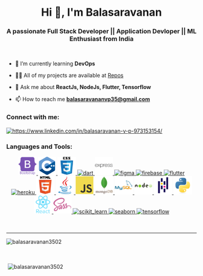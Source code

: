 <h1 align="center">Hi 👋, I'm Balasaravanan</h1>
<h3 align="center">
  A passionate Full Stack Developer || Application Devloper || ML Enthusiast
  from India
</h3>
<br>


- 🌱 I’m currently learning **DevOps** 
  
- 👨‍💻 All of my projects
  are available at
   [Repos](https://github.com/balasaravanan3502?tab=repositories)

- 💬 Ask me about **ReactJs, NodeJs, Flutter, Tensorflow**
- 📫 How to reach me **balasaravananvp35@gmail.com**

<h3 align="left">Connect with me:</h3>
<p align="left">
    <a
      href="https://linkedin.com/in/https://www.linkedin.com/in/balasaravanan-v-p-973153154/"
      target="blank"
      ><img
        align="center"
        src="https://raw.githubusercontent.com/rahuldkjain/github-profile-readme-generator/master/src/images/icons/Social/linked-in-alt.svg"
        alt="https://www.linkedin.com/in/balasaravanan-v-p-973153154/"
        height="30"
        width="48"
    /></a>
  </p>

  <h3 align="left">Languages and Tools:</h3>

  <div align="center">
    <a href="https://getbootstrap.com" target="_blank" rel="noreferrer">
      <img
        src="https://raw.githubusercontent.com/devicons/devicon/master/icons/bootstrap/bootstrap-plain-wordmark.svg"
        alt="bootstrap"
        width="48"
        height="48"
      />
    </a>
    <a href="https://www.w3schools.com/cpp/" target="_blank" rel="noreferrer">
      <img
        src="https://raw.githubusercontent.com/devicons/devicon/master/icons/cplusplus/cplusplus-original.svg"
        alt="cplusplus"
        width="48"
        height="48"
      />
    </a>
    <a href="https://www.w3schools.com/css/" target="_blank" rel="noreferrer">
      <img
        src="https://raw.githubusercontent.com/devicons/devicon/master/icons/css3/css3-original-wordmark.svg"
        alt="css3"
        width="48"
        height="48"
      />
    </a>
    <a href="https://dart.dev" target="_blank" rel="noreferrer">
      <img
        src="https://www.vectorlogo.zone/logos/dartlang/dartlang-icon.svg"
        alt="dart"
        width="48"
        height="48"
      />
    </a>
    <a href="https://expressjs.com" target="_blank" rel="noreferrer">
      <img
        src="https://raw.githubusercontent.com/devicons/devicon/master/icons/express/express-original-wordmark.svg"
        alt="express"
        width="48"
        height="48"
      />
    </a>
    <a href="https://www.figma.com/" target="_blank" rel="noreferrer">
      <img
        src="https://www.vectorlogo.zone/logos/figma/figma-icon.svg"
        alt="figma"
        width="48"
        height="48"
      />
    </a>
    <a href="https://firebase.google.com/" target="_blank" rel="noreferrer">
      <img
        src="https://www.vectorlogo.zone/logos/firebase/firebase-icon.svg"
        alt="firebase"
        width="48"
        height="48"
      />
    </a>
    <a href="https://flutter.dev" target="_blank" rel="noreferrer">
      <img
        src="https://www.vectorlogo.zone/logos/flutterio/flutterio-icon.svg"
        alt="flutter"
        width="48"
        height="48"
      />
    </a>
  </div>
  <div align="center">
    <a href="https://heroku.com" target="_blank" rel="noreferrer">
      <img
        src="https://www.vectorlogo.zone/logos/heroku/heroku-icon.svg"
        alt="heroku"
        width="48"
        height="48"
      />
    </a>
    <a href="https://www.w3.org/html/" target="_blank" rel="noreferrer">
      <img
        src="https://raw.githubusercontent.com/devicons/devicon/master/icons/html5/html5-original-wordmark.svg"
        alt="html5"
        width="48"
        height="48"
      />
    </a>
    <a href="https://www.java.com" target="_blank" rel="noreferrer">
      <img
        src="https://raw.githubusercontent.com/devicons/devicon/master/icons/java/java-original.svg"
        alt="java"
        width="48"
        height="48"
      />
    </a>
    <a
      href="https://developer.mozilla.org/en-US/docs/Web/JavaScript"
      target="_blank"
      rel="noreferrer"
    >
      <img
        src="https://raw.githubusercontent.com/devicons/devicon/master/icons/javascript/javascript-original.svg"
        alt="javascript"
        width="48"
        height="48"
      />
    </a>
    <a href="https://www.mongodb.com/" target="_blank" rel="noreferrer">
      <img
        src="https://raw.githubusercontent.com/devicons/devicon/master/icons/mongodb/mongodb-original-wordmark.svg"
        alt="mongodb"
        width="48"
        height="48"
      />
    </a>
    <a href="https://www.mysql.com/" target="_blank" rel="noreferrer">
      <img
        src="https://raw.githubusercontent.com/devicons/devicon/master/icons/mysql/mysql-original-wordmark.svg"
        alt="mysql"
        width="48"
        height="48"
      />
    </a>
    <a href="https://nodejs.org" target="_blank" rel="noreferrer">
      <img
        src="https://raw.githubusercontent.com/devicons/devicon/master/icons/nodejs/nodejs-original-wordmark.svg"
        alt="nodejs"
        width="48"
        height="48"
      />
    </a>
    <a href="https://pandas.pydata.org/" target="_blank" rel="noreferrer">
      <img
        src="https://raw.githubusercontent.com/devicons/devicon/2ae2a900d2f041da66e950e4d48052658d850630/icons/pandas/pandas-original.svg"
        alt="pandas"
        width="48"
        height="48"
      />
    </a>
    <a href="https://www.python.org" target="_blank" rel="noreferrer">
      <img
        src="https://raw.githubusercontent.com/devicons/devicon/master/icons/python/python-original.svg"
        alt="python"
        width="48"
        height="48"
      />
    </a>
    <a href="https://reactjs.org/" target="_blank" rel="noreferrer">
      <img
        src="https://raw.githubusercontent.com/devicons/devicon/master/icons/react/react-original-wordmark.svg"
        alt="react"
        width="48"
        height="48"
      />
    </a>
    <a href="https://sass-lang.com" target="_blank" rel="noreferrer">
      <img
        src="https://raw.githubusercontent.com/devicons/devicon/master/icons/sass/sass-original.svg"
        alt="sass"
        width="48"
        height="48"
      />
    </a>
    <a href="https://scikit-learn.org/" target="_blank" rel="noreferrer">
      <img
        src="https://upload.wikimedia.org/wikipedia/commons/0/05/Scikit_learn_logo_small.svg"
        alt="scikit_learn"
        width="48"
        height="48"
      />
    </a>
    <a href="https://seaborn.pydata.org/" target="_blank" rel="noreferrer">
      <img
        src="https://seaborn.pydata.org/_images/logo-mark-lightbg.svg"
        alt="seaborn"
        width="48"
        height="48"
      />
    </a>
    <a href="https://www.tensorflow.org" target="_blank" rel="noreferrer">
      <img
        src="https://www.vectorlogo.zone/logos/tensorflow/tensorflow-icon.svg"
        alt="tensorflow"
        width="48"
        height="48"
      />
    </a>
  </div>
  <br><br>
  <hr>
 <p>
  <img
    align="left"
    src="https://github-readme-stats.vercel.app/api/top-langs?username=balasaravanan3502&show_icons=true&locale=en&layout=compact"
    alt="balasaravanan3502"
  />
</p> 
<br>
<br>
<br>
 <p>
  &nbsp;<img
    align="center"
    src="https://github-readme-stats.vercel.app/api?username=balasaravanan3502&include_all_commits=false&count_private=true"
    alt="balasaravanan3502"
  />
</p> 
</div>
